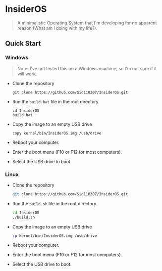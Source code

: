 # InsiderOS

> A minimalistic Operating System that I'm developing for no apparent reason (What am I doing with my life?).

## Quick Start

### Windows

> Note: I've not tested this on a Windows machine, so I'm not sure if it will work.

- Clone the repository

    ```dos
    git clone https://github.com/Sid110307/InsiderOS.git
    ```

- Run the `build.bat` file in the root directory

    ```dos
    cd InsiderOS
    build.bat
    ```

- Copy the image to an empty USB drive

    ```dos
    copy kernel/bin/InsiderOS.img /usb/drive
    ```

- Reboot your computer.
- Enter the boot menu (F10 or F12 for most computers).
- Select the USB drive to boot.

### Linux

- Clone the repository

    ```sh
    git clone https://github.com/Sid110307/InsiderOS.git
    ```

- Run the `build.sh` file in the root directory

    ```sh
    cd InsiderOS
    ./build.sh
    ```

- Copy the image to an empty USB drive

    ```sh
    cp kernel/bin/InsiderOS.img /usb/drive
    ```

- Reboot your computer.
- Enter the boot menu (F10 or F12 for most computers).
- Select the USB drive to boot.
